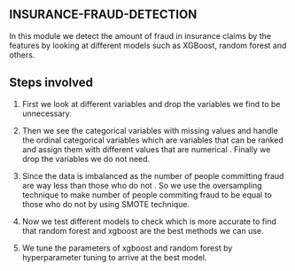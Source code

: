 ## INSURANCE-FRAUD-DETECTION
In this module we detect the amount of fraud in insurance claims by the features by looking at different models such as XGBoost, random forest and others.

## Steps involved

1) First we look at different variables and drop the variables we find to be unnecessary.

2) Then we see the categorical variables with missing values and handle the ordinal categorical variables which are variables that can be ranked and assign them with different values that are numerical . Finally we drop the variables we do not need.

3) Since the data is imbalanced as the number of people committing fraud are way less than those who do not . So we use the oversampling technique to make number of people commiting fraud to be equal to those who do not by using SMOTE technique.

4) Now we test different models to check which is more accurate to find that random forest and xgboost are the best methods we can use.

5) We tune the parameters of xgboost and random forest by hyperparameter tuning to arrive at the best model.







